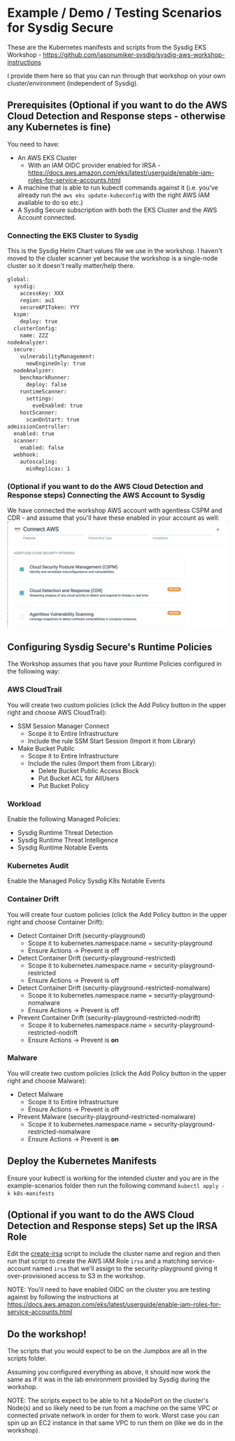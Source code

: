 # Example / Demo / Testing Scenarios for Sysdig Secure

These are the Kubernetes manifests and scripts from the Sysdig EKS Workshop - https://github.com/jasonumiker-sysdig/sysdig-aws-workshop-instructions

I provide them here so that you can run through that workshop on your own cluster/environment (independent of Sysdig).

## Prerequisites (Optional if you want to do the AWS Cloud Detection and Response steps - otherwise any Kubernetes is fine)

You need to have:
* An AWS EKS Cluster
  * With an IAM OIDC provider enabled for IRSA - https://docs.aws.amazon.com/eks/latest/userguide/enable-iam-roles-for-service-accounts.html
* A machine that is able to run kubectl commands against it (i.e. you've already run the `aws eks update-kubeconfig` with the right AWS IAM available to do so etc.)
* A Sysdig Secure subscription with both the EKS Cluster and the AWS Account connected.

### Connecting the EKS Cluster to Sysdig

This is the Sysdig Helm Chart values file we use in the workshop. I haven't moved to the cluster scanner yet because the workshop is a single-node cluster so it doesn't really matter/help there.
```
global:
  sysdig: 
    accessKey: XXX
    region: au1
    secureAPIToken: YYY
  kspm:
    deploy: true
  clusterConfig:
    name: ZZZ
nodeAnalyzer:
  secure:
    vulnerabilityManagement:
      newEngineOnly: true
  nodeAnalyzer:
    benchmarkRunner:
      deploy: false
    runtimeScanner:
      settings:
        eveEnabled: true
    hostScanner:
      scanOnStart: true
admissionController:
  enabled: true
  scanner:
    enabled: false
  webhook:
    autoscaling:
      minReplicas: 1
```

### (Optional if you want to do the AWS Cloud Detection and Response steps) Connecting the AWS Account to Sysdig
We have connected the workshop AWS account with agentless CSPM and CDR - and assume that you'll have these enabled in your account as well:
![alt text](agentless-aws.png)


## Configuring Sysdig Secure's Runtime Policies

The Workshop assumes that you have your Runtime Policies configured in the following way:

### AWS CloudTrail
You will create two custom policies (click the Add Policy button in the upper right and choose AWS CloudTrail):
* SSM Session Manager Connect
    * Scope it to Entire Infrastructure
    * Include the rule SSM Start Session (Import it from Library)
* Make Bucket Public
    * Scope it to Entire Infrastructure
    * Include the rules (Import them from Library):
        * Delete Bucket Public Access Block
        * Put Bucket ACL for AllUsers
        * Put Bucket Policy

### Workload
Enable the following Managed Policies:
* Sysdig Runtime Threat Detection
* Sysdig Runtime Threat Intelligence
* Sysdig Runtime Notable Events

### Kubernetes Audit
Enable the Managed Policy Sysdig K8s Notable Events

### Container Drift 
You will create four custom policies (click the Add Policy button in the upper right and choose Container Drift):
* Detect Container Drift (security-playground)
    * Scope it to kubernetes.namespace.name = security-playground
    * Ensure Actions -> Prevent is off
* Detect Container Drift (security-playground-restricted)
    * Scope it to kubernetes.namespace.name = security-playground-restricted
    * Ensure Actions -> Prevent is off
* Detect Container Drift (security-playground-restricted-nomalware)
    * Scope it to kubernetes.namespace.name = security-playground-nomalware
    * Ensure Actions -> Prevent is off
* Prevent Container Drift (security-playground-restricted-nodrift)
    * Scope it to kubernetes.namespace.name = security-playground-restricted-nodrift
    * Ensure Actions -> Prevent is **on**

### Malware
You will create two custom policies (click the Add Policy button in the upper right and choose Malware):
* Detect Malware
    * Scope it to Entire Infrastructure
    * Ensure Actions -> Prevent is off
* Prevent Malware (security-playground-restricted-nomalware)
    * Scope it to kubernetes.namespace.name = security-playground-restricted-nomalware
    * Ensure Actions -> Prevent is **on**

## Deploy the Kubernetes Manifests
Ensure your kubectl is working for the intended cluster and you are in the example-scenarios folder then run the following command `kubectl apply -k k8s-manifests`

## (Optional if you want to do the AWS Cloud Detection and Response steps) Set up the IRSA Role
Edit the [create-irsa](./create-irsa.sh) script to include the cluster name and region and then run that script to create the AWS IAM Role `irsa` and a matching service-account named `irsa` that we'll assign to the security-playground giving it over-provisioned access to S3 in the workshop.

NOTE: You'll need to have enabled OIDC on the cluster you are testing against by following the instructions at https://docs.aws.amazon.com/eks/latest/userguide/enable-iam-roles-for-service-accounts.html

## Do the workshop!
The scripts that you would expect to be on the Jumpbox are all in the scripts folder.

Assuming you configured everything as above, it should now work the same as if it was in the lab environment provided by Sysdig during the workshop.

NOTE: The scripts expect to be able to hit a NodePort on the cluster's Node(s) and so likely need to be run from a machine on the same VPC or connected private network in order for them to work. Worst case you can spin up an EC2 instance in that same VPC to run them on (like we do in the workshop).
